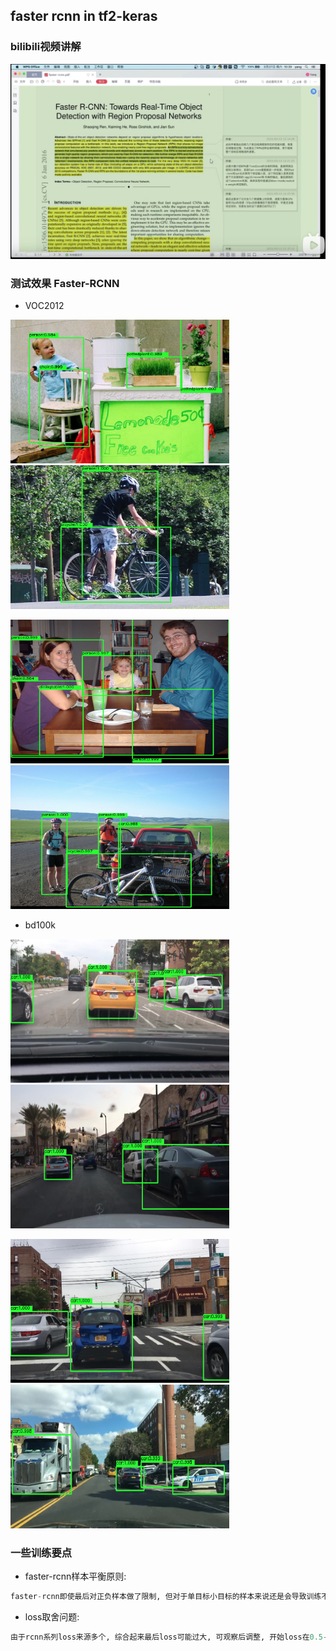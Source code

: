 ## faster rcnn in tf2-keras

### bilibili视频讲解
[![Watch the video](https://raw.githubusercontent.com/yyccR/Pictures/master/faster_rcnn/faster-rcnn视频页.png)](https://www.bilibili.com/video/BV1Eg411G77J?share_source=copy_web)


### 测试效果 Faster-RCNN

- VOC2012

<img src="https://raw.githubusercontent.com/yyccR/Pictures/master/faster_rcnn/faster_rcnn_voc_detect_res1.png" width="350" height="230"/>  <img src="https://raw.githubusercontent.com/yyccR/Pictures/master/faster_rcnn/faster_rcnn_voc_detect_res2.png" width="350" height="230"/>

<img src="https://raw.githubusercontent.com/yyccR/Pictures/master/faster_rcnn/faster_rcnn_voc_detect_res3.png" width="350" height="230"/>  <img src="https://raw.githubusercontent.com/yyccR/Pictures/master/faster_rcnn/faster_rcnn_voc_detect_res4.png" width="350" height="230"/>

- bd100k

<img src="https://raw.githubusercontent.com/yyccR/Pictures/master/faster_rcnn/faster_rcnn_bd100_detect_res1.png" width="350" height="230"/>  <img src="https://raw.githubusercontent.com/yyccR/Pictures/master/faster_rcnn/faster_rcnn_bd100_detect_res2.png" width="350" height="230"/>

<img src="https://raw.githubusercontent.com/yyccR/Pictures/master/faster_rcnn/faster_rcnn_bd100_detect_res3.png" width="350" height="230"/>  <img src="https://raw.githubusercontent.com/yyccR/Pictures/master/faster_rcnn/faster_rcnn_bd100_detect_res4.png" width="350" height="230"/>



### 一些训练要点

- faster-rcnn样本平衡原则:

```python
faster-rcnn即使最后对正负样本做了限制, 但对于单目标小目标的样本来说还是会导致训练不平衡, 故可在最后计算loss处再平衡一次.
```

- loss取舍问题:

```python
由于rcnn系列loss来源多个, 综合起来最后loss可能过大, 可观察后调整, 开始loss在0.5-1.0较为合适, 倘若loss一直比较大, 训练容易导致奔溃loss爆炸.
```